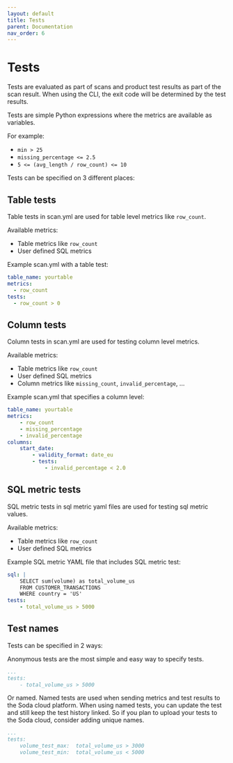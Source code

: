 ```yaml
---
layout: default
title: Tests
parent: Documentation
nav_order: 6
---
```


# Tests

Tests are evaluated as part of scans and product test results as 
part of the scan result.  When using the CLI, the exit code will be 
determined by the test results.
 
Tests are simple Python expressions where the metrics are available 
as variables. 

For example:

* `min > 25`
* `missing_percentage <= 2.5`
* `5 <= (avg_length / row_count) <= 10`

Tests can be specified on 3 different places:

## Table tests 

Table tests in scan.yml are used for table level metrics like `row_count`.

Available metrics:
* Table metrics like `row_count`
* User defined SQL metrics

Example scan.yml with a table test:
```yaml
table_name: yourtable
metrics:
  - row_count
tests:
  - row_count > 0
```

## Column tests

Column tests in scan.yml are used for testing column level metrics.

Available metrics:
* Table metrics like `row_count`
* User defined SQL metrics
* Column metrics like `missing_count`, `invalid_percentage`, ...

Example scan.yml that specifies a column level:
```yaml
table_name: yourtable
metrics:
    - row_count
    - missing_percentage
    - invalid_percentage
columns:
    start_date:
        - validity_format: date_eu
        - tests:
            - invalid_percentage < 2.0
```

## SQL metric tests 

SQL metric tests in sql metric yaml files are used for testing sql metric values.

Available metrics:
* Table metrics like `row_count`
* User defined SQL metrics

[comment]: <> (TODO if column is specified in sql metric, it should enable the column metrics)
[comment]: <> (* Column metrics like `missing_count`, `invalid_percentage`, ...)

Example SQL metric YAML file that includes SQL metric test:
```yaml
sql: |
    SELECT sum(volume) as total_volume_us
    FROM CUSTOMER_TRANSACTIONS
    WHERE country = 'US'
tests:
    - total_volume_us > 5000
```

## Test names

Tests can be specified in 2 ways:

Anonymous tests are the most simple and easy way to specify tests.

```yaml
...
tests:
    - total_volume_us > 5000
```

Or named.  Named tests are used when sending metrics and test results 
to the Soda cloud platform.  When using named tests, you can update the 
test and still keep the test history linked.  So if you plan to upload your 
tests to the Soda cloud, consider adding unique names.
```yaml
...
tests:
    volume_test_max:  total_volume_us > 3000
    volume_test_min:  total_volume_us < 5000
```